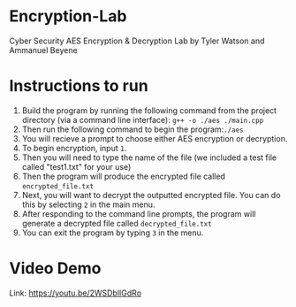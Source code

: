 # Encryption-Lab
Cyber Security AES Encryption & Decryption Lab by Tyler Watson and Ammanuel Beyene

# Instructions to run
1. Build the program by running the following command from the project directory (via a command line interface): `g++ -o ./aes ./main.cpp`
2. Then run the following command to begin the program:`./aes`
3. You will recieve a prompt to choose either AES encryption or decryption.
4. To begin encryption, input `1`.
5. Then you will need to type the name of the file (we included a test file called "test1.txt" for your use)
6. Then the program will produce the encrypted file called `encrypted_file.txt`
7. Next, you will want to decrypt the outputted encrypted file. You can do this by selecting `2` in the main menu.
8. After responding to the command line prompts, the program will generate a decrypted file called `decrypted_file.txt`
9. You can exit the program by typing `3` in the menu.

# Video Demo
Link: https://youtu.be/2WSDblIGdRo
